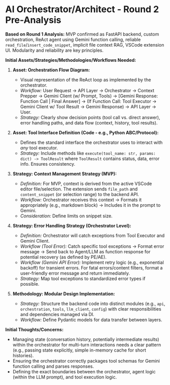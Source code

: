 # AI Orchestrator/Architect - Round 2 Pre-Analysis

**Based on Round 1 Analysis:** MVP confirmed as FastAPI backend, custom orchestration, ReAct agent using Gemini function calling, reliable `read_file`/`insert_code_snippet`, implicit file context RAG, VSCode extension UI. Modularity and reliability are key principles.

**Initial Assets/Strategies/Methodologies/Workflows Needed:**

1.  **Asset: Orchestration Flow Diagram:**
    *   Visual representation of the ReAct loop as implemented by the orchestrator.
    *   *Workflow:* User Request -> API Layer -> Orchestrator -> Context Prepper -> Gemini Client (w/ Prompt, Tools) -> [Gemini Response: Function Call | Final Answer] -> (If Function Call: Tool Executor -> Gemini Client w/ Tool Result -> Gemini Response) -> API Layer -> User.
    *   *Strategy:* Clearly show decision points (tool call vs. direct answer), error handling paths, and data flow (context, history, tool results).

2.  **Asset: Tool Interface Definition (Code - e.g., Python ABC/Protocol):**
    *   Defines the standard interface the orchestrator uses to interact with *any* tool executor.
    *   *Strategy:* Include methods like `execute(tool_name: str, params: dict) -> ToolResult` where `ToolResult` contains status, data, error info. Ensures consistency.

3.  **Strategy: Context Management Strategy (MVP):**
    *   *Definition:* For MVP, context is derived from the active VSCode editor file/selection. The extension sends `file_path` and `content_snippet` (or selection range) to the backend API.
    *   *Workflow:* Orchestrator receives this context -> Formats it appropriately (e.g., markdown block) -> Includes it in the prompt to Gemini.
    *   *Consideration:* Define limits on snippet size.

4.  **Strategy: Error Handling Strategy (Orchestrator Level):**
    *   *Definition:* Orchestrator will catch exceptions from Tool Executor and Gemini Client.
    *   *Workflow (Tool Error):* Catch specific tool exceptions -> Format error message -> Send back to Agent/LLM as function response for potential recovery (as defined by PE/AE).
    *   *Workflow (Gemini API Error):* Implement retry logic (e.g., exponential backoff) for transient errors. For fatal errors/content filters, format a user-friendly error message and return immediately.
    *   *Strategy:* Map tool exceptions to standardized error types if possible.

5.  **Methodology: Modular Design Implementation:**
    *   *Strategy:* Structure the backend code into distinct modules (e.g., `api`, `orchestration`, `tools`, `llm_client`, `config`) with clear responsibilities and dependencies managed via DI.
    *   *Workflow:* Define Pydantic models for data transfer between layers.

**Initial Thoughts/Concerns:**
*   Managing state (conversation history, potentially intermediate results) within the orchestrator for multi-turn interactions needs a clear pattern (e.g., passing state explicitly, simple in-memory cache for short histories).
*   Ensuring the orchestrator correctly packages tool schemas for Gemini function calling and parses responses.
*   Defining the exact boundaries between the orchestrator, agent logic (within the LLM prompt), and tool execution logic. 